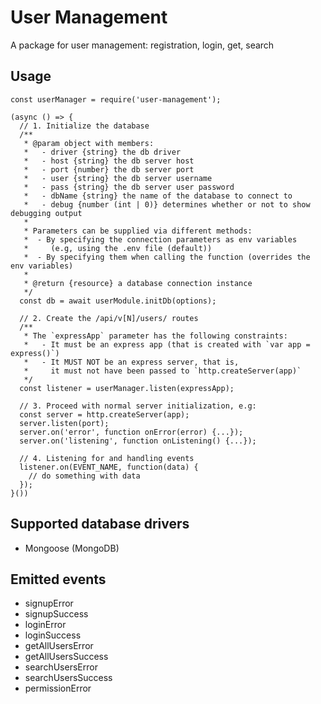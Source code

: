 # User Management
A package for user management: registration, login, get, search

## Usage
  ```
  const userManager = require('user-management');

  (async () => {
    // 1. Initialize the database
    /**
     * @param object with members:
     *   - driver {string} the db driver
     *   - host {string} the db server host
     *   - port {number} the db server port
     *   - user {string} the db server username
     *   - pass {string} the db server user password
     *   - dbName {string} the name of the database to connect to
     *   - debug {number (int | 0)} determines whether or not to show debugging output
     *
     * Parameters can be supplied via different methods:
     *  - By specifying the connection parameters as env variables
     *     (e.g, using the .env file (default))
     *  - By specifying them when calling the function (overrides the env variables)
     *
     * @return {resource} a database connection instance
     */
    const db = await userModule.initDb(options);

    // 2. Create the /api/v[N]/users/ routes
    /**
     * The `expressApp` parameter has the following constraints:
     *   - It must be an express app (that is created with `var app = express()`)
     *   - It MUST NOT be an express server, that is,
     *     it must not have been passed to `http.createServer(app)`
     */
    const listener = userManager.listen(expressApp);

    // 3. Proceed with normal server initialization, e.g:
    const server = http.createServer(app);
    server.listen(port);
    server.on('error', function onError(error) {...});
    server.on('listening', function onListening() {...});

    // 4. Listening for and handling events
    listener.on(EVENT_NAME, function(data) {
      // do something with data
    });
  }())
  ```

## Supported database drivers
- Mongoose (MongoDB)

## Emitted events
- signupError
- signupSuccess
- loginError
- loginSuccess
- getAllUsersError
- getAllUsersSuccess
- searchUsersError
- searchUsersSuccess
- permissionError
